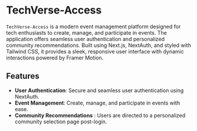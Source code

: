 # TechVerse-Access
`TechVerse-Access` is a modern event management platform designed for tech enthusiasts to create, manage, and participate in events. The application offers seamless user authentication and personalized community recommendations. Built using Next.js, NextAuth, and styled with Tailwind CSS, it provides a sleek, responsive user interface with dynamic interactions powered by Framer Motion.

## Features 
- **User Authentication**: Secure and seamless user authentication using NextAuth.
- **Event Management**: Create, manage, and participate in events with ease.
- **Community Recommendations** : Users are directed to a personalized community selection page post-login.
